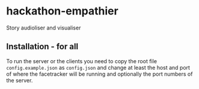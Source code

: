 # hackathon-empathier
Story audioliser and visualiser



## Installation - for all
To run the server or the clients you need to copy the root file 
`config.example.json` as `config.json` and change at least the host and port
of where the facetracker will be running and optionally the port numbers of
the server.